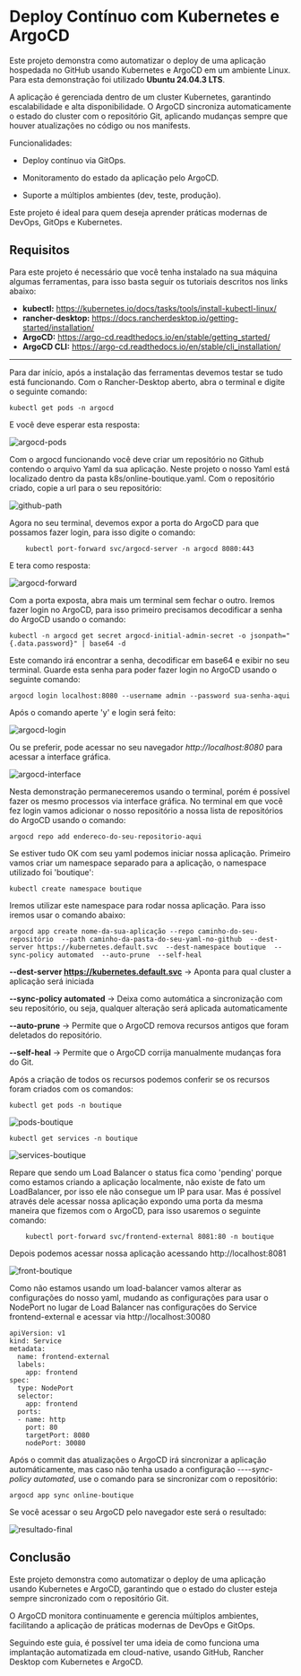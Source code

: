 # Deploy Contínuo com Kubernetes e ArgoCD

Este projeto demonstra como automatizar o deploy de uma aplicação hospedada no GitHub usando Kubernetes e ArgoCD em um ambiente Linux. Para esta demonstração foi utilizado **Ubuntu 24.04.3 LTS**.

A aplicação é gerenciada dentro de um cluster Kubernetes, garantindo escalabilidade e alta disponibilidade. O ArgoCD sincroniza automaticamente o estado do cluster com o repositório Git, aplicando mudanças sempre que houver atualizações no código ou nos manifests.

Funcionalidades:

- Deploy contínuo via GitOps.

- Monitoramento do estado da aplicação pelo ArgoCD.

- Suporte a múltiplos ambientes (dev, teste, produção).

Este projeto é ideal para quem deseja aprender práticas modernas de DevOps, GitOps e Kubernetes.


## Requisitos

Para este projeto é necessário que você tenha instalado na sua máquina algumas ferramentas, para isso basta seguir os tutoriais descritos nos links abaixo:

- **kubectl:** <a>https://kubernetes.io/docs/tasks/tools/install-kubectl-linux/</a>
- **rancher-desktop:** <a>https://docs.rancherdesktop.io/getting-started/installation/</a>
- **ArgoCD:** <a>https://argo-cd.readthedocs.io/en/stable/getting_started/</a>
- **ArgoCD CLI:** <a>https://argo-cd.readthedocs.io/en/stable/cli_installation/</a>


***

Para dar início, após a instalação das ferramentas devemos testar se tudo está funcionando. Com o Rancher-Desktop aberto, abra o terminal e digite o seguinte comando:

    kubectl get pods -n argocd

E você deve esperar esta resposta:

![argocd-pods](/images/argocd-pods.png "Pods ArgoCD")

Com o argocd funcionando você deve criar um repositório no Github contendo o arquivo Yaml da sua aplicação. Neste projeto o nosso Yaml está localizado dentro da pasta k8s/online-boutique.yaml.
Com o repositório criado, copie a url para o seu repositório:


![github-path](/images/github-path.png "Github path")


Agora no seu terminal, devemos expor a porta do ArgoCD para que possamos fazer login, para isso digite o comando:

        kubectl port-forward svc/argocd-server -n argocd 8080:443

E tera como resposta:


![argocd-forward](/images/argocd-forward.png "ArgoCD port forward")


Com a porta exposta, abra mais um terminal sem fechar o outro. Iremos fazer login no ArgoCD, para isso primeiro precisamos decodificar a senha do ArgoCD usando o comando:

    kubectl -n argocd get secret argocd-initial-admin-secret -o jsonpath="{.data.password}" | base64 -d

Este comando irá encontrar a senha, decodificar em base64 e exibir no seu terminal. Guarde esta senha para poder fazer login no ArgoCD usando o seguinte comando:

    argocd login localhost:8080 --username admin --password sua-senha-aqui

Após o comando aperte 'y' e login será feito:


![argocd-login](/images/argocd-login.png "ArgoCD Login")


Ou se preferir, pode acessar no seu navegador *http://localhost:8080* para acessar a interface gráfica.


![argocd-interface](/images/argocd-interface.png "ArgoCD Interface")


Nesta demonstração permaneceremos usando o terminal, porém é possível fazer os mesmo processos via interface gráfica.
No terminal em que você fez login vamos adicionar o nosso repositório a nossa lista de repositórios do ArgoCD usando o comando:

    argocd repo add endereco-do-seu-repositorio-aqui

Se estiver tudo OK com seu yaml podemos iniciar nossa aplicação. Primeiro vamos criar um namespace separado para a aplicação, o namespace utilizado foi 'boutique':

    kubectl create namespace boutique

Iremos utilizar este namespace para rodar nossa aplicação. Para isso iremos usar o comando abaixo:

    argocd app create nome-da-sua-aplicação --repo caminho-do-seu-repositório  --path caminho-da-pasta-do-seu-yaml-no-github  --dest-server https://kubernetes.default.svc  --dest-namespace boutique  --sync-policy automated  --auto-prune  --self-heal
        
**--dest-server https://kubernetes.default.svc** -> Aponta para qual cluster a aplicação será iniciada 

**--sync-policy automated** -> Deixa como automática a sincronização com seu repositório, ou seja, qualquer alteração será aplicada automaticamente

**--auto-prune** -> Permite que o ArgoCD remova recursos antigos que foram deletados do repositório.

**--self-heal** -> Permite que o ArgoCD corrija manualmente mudanças fora do Git.

Após a criação de todos os recursos podemos conferir se os recursos foram criados com os comandos:

    kubectl get pods -n boutique
        

![pods-boutique](/images/pods-boutique.png "Pods Boutique")


    kubectl get services -n boutique 


![services-boutique](/images/services-boutique.png "Services Boutique") 


        
Repare que sendo um Load Balancer o status fica como 'pending' porque como estamos criando a aplicação localmente, não existe de fato um LoadBalancer, por isso ele não consegue um IP para usar. Mas é possível através dele acessar nossa aplicação expondo uma porta da mesma maneira que fizemos com o ArgoCD, para isso usaremos o seguinte comando:

        kubectl port-forward svc/frontend-external 8081:80 -n boutique

Depois podemos acessar nossa aplicação acessando http://localhost:8081


![front-boutique](/images/front-boutique.png "Front Boutique")


Como não estamos usando um load-balancer vamos alterar as configurações do nosso yaml, mudando as configurações para usar o NodePort no lugar de Load Balancer nas configurações do Service frontend-external e acessar via http://localhost:30080

    apiVersion: v1
    kind: Service
    metadata:
      name: frontend-external
      labels:
        app: frontend
    spec:
      type: NodePort
      selector:
        app: frontend
      ports:
      - name: http
        port: 80
        targetPort: 8080
        nodePort: 30080

Após o commit das atualizações o ArgoCD irá sincronizar a aplicação automáticamente, mas caso não tenha usado a configuração *----sync-policy automated*, use o comando para se sincronizar com o repositório:

    argocd app sync online-boutique

Se você acessar o seu ArgoCD pelo navegador este será o resultado:


![resultado-final](/images/resultado-final.png "Resultado final")


## Conclusão

Este projeto demonstra como automatizar o deploy de uma aplicação usando Kubernetes e ArgoCD, garantindo que o estado do cluster esteja sempre sincronizado com o repositório Git.

O ArgoCD monitora continuamente e gerencia múltiplos ambientes, facilitando a aplicação de práticas modernas de DevOps e GitOps.

Seguindo este guia, é possível ter uma ideia de como funciona uma implantação automatizada em cloud-native, usando GitHub, Rancher Desktop com Kubernetes e ArgoCD.
